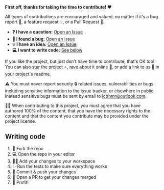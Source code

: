 **First off, thanks for taking the time to contribute! ❤️**

All types of contributions are encouraged and valued, no matter if it's a bug
report 🐛, a feature request 💡, or a Pull Request 🚀.

<!-- prettier-ignore -->
- **❓ I have a question:** [Open an Issue](https://github.com/samthor/scoped/issues/new)
- **🐛 I found a bug:** [Open an Issue](https://github.com/samthor/scoped/issues/new)
- **💡 I have an idea:** [Open an Issue](https://github.com/samthor/scoped/issues/new)
- **💻 I want to write code:** [See below](#writing-code)

If you like the project, but just don't have time to contribute, that's OK too!
You can also star the project ⭐, rave about it online 💬, or add a link to us
🔗 in your project's readme.

⚠️ You must never report security 🔒 related issues, vulnerabilities or bugs
including sensitive information to the issue tracker, or elsewhere in public.
Instead sensitive bugs must be sent by email to jcbhmr@outlook.com.

👩‍⚖️ When contributing to this project, you must agree that you have authored 100%
of the content, that you have the necessary rights to the content and that the
content you contribute may be provided under the project license.

## Writing code

1. 🔀 Fork the repo
2. 💻 Open the repo in your editor
3. 👨‍💻 Add your changes to your workspace
4. ✨ Run the tests to make sure everything works
5. 🔖 Commit & push your changes
6. 🔁 Open a PR to get your changes merged
7. 🚀 Profit!
